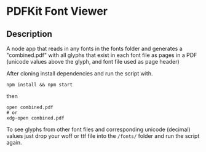 # PDFKit Font Viewer
## Description
A node app that reads in any fonts in the fonts folder and generates a "combined.pdf" with all glyphs that exist in each font file as pages in a PDF (unicode values above the glyph, and font file used as page header)

After cloning install dependencies and run the script with.

```
npm install && npm start
```

then 

```
open combined.pdf
# or 
xdg-open combined.pdf
```

To see glyphs from other font files and corresponding unicode (decimal) values just drop your woff or ttf file into the `/fonts/` folder and run the script again.

